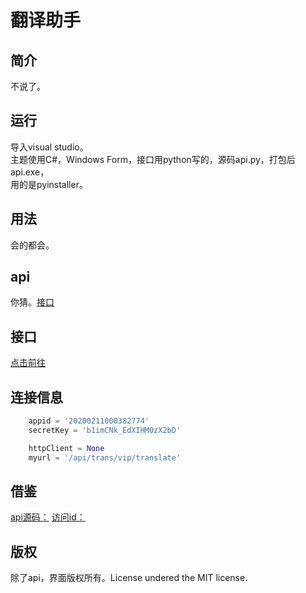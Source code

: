 # 翻译助手

## 简介
不说了。

## 运行<BR>
导入visual studio。<BR>
主题使用C#，Windows Form，接口用python写的，源码api.py，打包后api.exe，<BR>
用的是pyinstaller。<BR>

## 用法
会的都会。

## api
你猜。[接口](#1)

## <span id="1">接口</span>
[点击前往](api.fanyi.baidu.com)

## 连接信息
``` python
	appid = '20200211000382774'
	secretKey = 'b1imCNk_EdXIHM0zX2bD' 

	httpClient = None
	myurl = '/api/trans/vip/translate'
```

## 借鉴
[api源码：](https://blog.csdn.net/weixin_44259720/article/details/104648444)
[访问id：](https://blog.csdn.net/weixin_45738504/article/details/116168839)

## 版权
除了api，界面版权所有。License undered the MIT license. 
